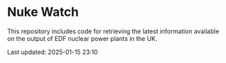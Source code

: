 # Nuke Watch

This repository includes code for retrieving the latest information available on the output of EDF nuclear power plants in the UK.

Last updated: 2025-01-15 23:10